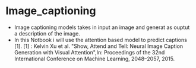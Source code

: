 # Image_captioning

- Image captioning models takes in input an image and generat as ouptut a description of the image.
- In this Notbook i will use the attention based model to predict captions [1].
[1] : Kelvin Xu et al. "Show, Attend and Tell: Neural Image Caption Generation with Visual Attention",In: Proceedings of the 32nd International Conference on Machine Learning, 2048–2057, 2015.
